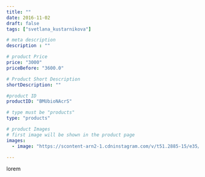 ```yaml
---
title: ""
date: 2016-11-02
draft: false
tags: ["svetlana_kustarnikova"]

# meta description
description : ""

# product Price
price: "3000"
priceBefore: "3600.0"

# Product Short Description
shortDescription: ""

#product ID
productID: "BMUbioNAcrS"

# type must be "products"
type: "products"

# product Images
# first image will be shown in the product page
images:
  - image: "https://scontent-arn2-1.cdninstagram.com/v/t51.2885-15/e35/14727708_635219916660004_2478159609685082112_n.jpg?se=7&tp=1&_nc_ht=scontent-arn2-1.cdninstagram.com&_nc_cat=104&_nc_ohc=n53u102FEE0AX__ZbMy&ccb=7-4&oh=3f2202cdec21d6f2d4a82d36e5d5138b&oe=60841467&ig_cache_key=MTM3NDg0NDkxMzE0MDc0Njk2Mg%3D%3D.2-ccb7-4"

---
```

lorem
